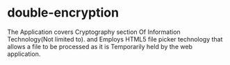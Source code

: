 # double-encryption
The Application covers Cryptography section Of Information Technology(Not limited to). and Employs HTML5 file picker technology that allows a file to be processed as it is Temporarily held by the web application.

